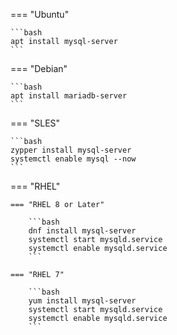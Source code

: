 === "Ubuntu"

    ```bash
    apt install mysql-server
    ```

=== "Debian"

    ```bash
    apt install mariadb-server
    ```

=== "SLES"

    ```bash
    zypper install mysql-server
    systemctl enable mysql --now
    ```

=== "RHEL"

    === "RHEL 8 or Later"

        ```bash
        dnf install mysql-server
        systemctl start mysqld.service
        systemctl enable mysqld.service
        ```

    === "RHEL 7"

        ```bash
        yum install mysql-server
        systemctl start mysqld.service
        systemctl enable mysqld.service
        ```
        